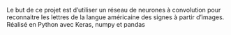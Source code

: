 Le but de ce projet est d’utiliser un réseau de neurones à convolution pour reconnaitre les lettres de la langue américaine des signes à partir d’images. Réalisé en Python avec Keras, numpy et pandas
